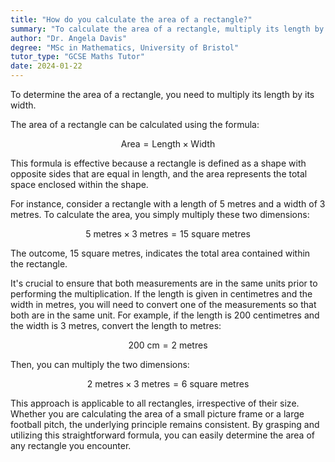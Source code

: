 ```yaml
---
title: "How do you calculate the area of a rectangle?"
summary: "To calculate the area of a rectangle, multiply its length by its width."
author: "Dr. Angela Davis"
degree: "MSc in Mathematics, University of Bristol"
tutor_type: "GCSE Maths Tutor"
date: 2024-01-22
---
```


To determine the area of a rectangle, you need to multiply its length by its width.

The area of a rectangle can be calculated using the formula:

$$
\text{Area} = \text{Length} \times \text{Width}
$$

This formula is effective because a rectangle is defined as a shape with opposite sides that are equal in length, and the area represents the total space enclosed within the shape.

For instance, consider a rectangle with a length of $5$ metres and a width of $3$ metres. To calculate the area, you simply multiply these two dimensions:

$$
5 \text{ metres} \times 3 \text{ metres} = 15 \text{ square metres}
$$

The outcome, $15$ square metres, indicates the total area contained within the rectangle.

It's crucial to ensure that both measurements are in the same units prior to performing the multiplication. If the length is given in centimetres and the width in metres, you will need to convert one of the measurements so that both are in the same unit. For example, if the length is $200$ centimetres and the width is $3$ metres, convert the length to metres:

$$
200 \text{ cm} = 2 \text{ metres}
$$

Then, you can multiply the two dimensions:

$$
2 \text{ metres} \times 3 \text{ metres} = 6 \text{ square metres}
$$

This approach is applicable to all rectangles, irrespective of their size. Whether you are calculating the area of a small picture frame or a large football pitch, the underlying principle remains consistent. By grasping and utilizing this straightforward formula, you can easily determine the area of any rectangle you encounter.
    